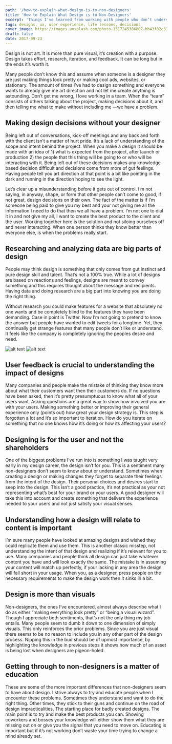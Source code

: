 ```yaml
---
path: '/how-to-explain-what-design-is-to-non-designers'
title: 'How to Explain What Design is to Non-Designers'
excerpt: 'Things I’ve learned from working with people who don’t understand what design is'
tags: designs, ux, user experience, life lessons, decisions
cover_image: https://images.unsplash.com/photo-1517245386807-bb43f82c33c4?ixlib=rb-1.2.1&auto=format&fit=crop&w=2250&q=80
draft: false
date: 2017-09-23
---
```


Design is not art. It is more than pure visual, it’s creation with a purpose. Design takes effort, research, iteration, and feedback. It can be long but in the ends it’s worth it.

Many people don’t know this and assume when someone is a designer they are just making things look pretty or making cool ads, websites, or stationary. The amount of times I’ve had to design something and everyone wants to already give me art direction and not let me create anything is astounding. Don’t get me wrong, I love working in a team. When the “team” consists of others talking about the project, making decisions about it, and then telling me what to make without including me —we have a problem.

## Making design decisions without your designer

Being left out of conversations, kick-off meetings and any back and forth with the client isn’t a matter of hurt pride. It’s a lack of understanding of the scope and intent behind the project. When you make a design it should be made with an idea of 1) what is expected from the project, after launch or production 2) the people that this thing will be going to or who will be interacting with it. Being left out of these decisions makes any knowledge based decision difficult and decisions come from more of gut feelings. Having people tell you art direction at that point is a bit like pointing in the dark and running in the direction hoping to see the light.

Let’s clear up a misunderstanding before it gets out of control. I’m not saying, in anyway, shape, or form that other people can’t come to good, if not great, design decisions on their own. The fact of the matter is if I’m someone being paid to give you my best and your not giving me all the information I need to do that then we all have a problem. I’m not one to dial it in and not give my all, I want to create the best product to the client and the user. Working together here is the solution and not siloing ourselves off and never interacting. When one person thinks they know better than everyone else, is when the problems really start.

## Researching and analyzing data are big parts of design

People may think design is something that only comes from gut instinct and pure design skill and talent. That’s not a 100% true. While a lot of designs are based on reactions and feelings, designs are meant to convey something and this requires thought about the message and recipients. Having data and doing research are a big part into knowing you are doing the right thing.

Without research you could make features for a website that absolutely no one wants and be completely blind to the features they have been demanding. Case in point is Twitter. Now I’m not going to pretend to know the answer but people have wanted to edit tweets for a longtime. Yet, they continually get strange features that many people don’t like or understand. It feels like the company is completely ignoring the peoples desire and need.

![alt text](https://miro.medium.com/max/2000/1*lwEG-RHbod94daI86PacZg.png "Logo Title Text 1")
![alt text](https://miro.medium.com/max/2000/1*-6HiGoZrWo-fZu36n0-gZA.png "Logo Title Text 1")

## User feedback is crucial to understanding the impact of designs

Many companies and people make the mistake of thinking they know more about what their customers want then their customers do. If no questions have been asked, then it’s pretty presumptuous to know what all of your users want. Asking questions are a great way to show how involved you are with your users. Making something better or improving their general experience only (points out) how great your design strategy is. This step is forgotten a lot and it’s so important to iteration. How do you iterate on something that no one knows how it’s doing or how its affecting your users?

## Designing is for the user and not the shareholders

One of the biggest problems I’ve run into is something I was taught very early in my design career, the design isn’t for you. This is a sentiment many non-designers don’t seem to know about or understand. Sometimes when creating a design or making changes they forget to separate their feelings from the intent of the design. Their personal choices and desires start to seep into the design. This isn’t a good practice, it’s not practical as your not representing what’s best for your brand or your users. A good designer will take this into account and create something that delivers the experience needed to your users and not just satisfy your visual senses.

## Understanding how a design will relate to content is important

I’m sure many people have looked at amazing designs and wished they could replicate them and use them. This is another classic misstep, not understanding the intent of that design and realizing if it’s relevant for you to use. Many companies and people think all design can just take whatever content you have and will look exactly the same. The mistake is in assuming your content will match up perfectly, if your lacking in any area the design will fall short in your usage. When you, as a designer, press people on the necessary requirements to make the design work then it sinks in a bit.

## Design is more than visuals

Non-designers, the ones I’ve encountered, almost always describe what I do as either “making everything look pretty” or “being a visual wizard”. Though I appreciate both sentiments, that’s not the only thing my job entails. Many people seem to dumb it down to one dimension of simply visuals. This only reinforces the prior problems. Since you are just visual there seems to be no reason to include you in any other part of the design process. Nipping this in the bud should be of upmost importance, by highlighting the knowledge in previous steps it shows how much of an asset is being lost when designers are pigeon-holed.

## Getting through to non-designers is a matter of education

These are some of the more important differences that non-designers seem to have about design. I strive always to try and educate people when I encounter these problems. Sometimes they understand and want to do the right thing. Other times, they stick to their guns and continue on the road of design impracticalities. The starting place for badly created designs. The main point is to try and make the best products you can. Showing coworkers and bosses your knowledge will either show them what they are missing out on or give you the signal that you need to move on. Educating is important but if it’s not working don’t waste your time trying to change a mind already set.